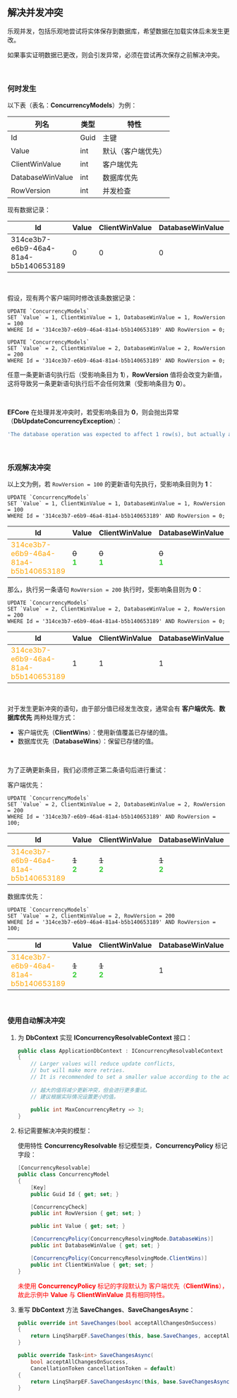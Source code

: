 ## 解决并发冲突

乐观并发，包括乐观地尝试将实体保存到数据库，希望数据在加载实体后未发生更改。

如果事实证明数据已更改，则会引发异常，必须在尝试再次保存之前解决冲突。

<br/>

### 何时发生

以下表（表名：**ConcurrencyModels**）为例：

| 列名             | 类型 | 特性               |
| ---------------- | ---- | ------------------ |
| Id               | Guid | 主键               |
| Value            | int  | 默认（客户端优先） |
| ClientWinValue   | int  | 客户端优先         |
| DatabaseWinValue | int  | 数据库优先         |
| RowVersion       | int  | 并发检查           |

现有数据记录：

| Id                                   | Value | ClientWinValue | DatabaseWinValue | RowVersion |
| ------------------------------------ | ----- | -------------- | ---------------- | ---------- |
| 314ce3b7-e6b9-46a4-81a4-b5b140653189 | 0     | 0              | 0                | 0          |

<br/>

假设，现有两个客户端同时修改该条数据记录：

```mysql
UPDATE `ConcurrencyModels` 
SET `Value` = 1, ClientWinValue = 1, DatabaseWinValue = 1, RowVersion = 100 
WHERE Id = '314ce3b7-e6b9-46a4-81a4-b5b140653189' AND RowVersion = 0;
```

```mysql
UPDATE `ConcurrencyModels` 
SET `Value` = 2, ClientWinValue = 2, DatabaseWinValue = 2, RowVersion = 200 
WHERE Id = '314ce3b7-e6b9-46a4-81a4-b5b140653189' AND RowVersion = 0;
```

任意一条更新语句执行后（受影响条目为 **1**），**RowVersion** 值将会改变为新值，这将导致另一条更新语句执行后不会任何效果（受影响条目为 **0**）。

<br/>

**EFCore** 在处理并发冲突时，若受影响条目为 **0**，则会抛出异常（**DbUpdateConcurrencyException**）：

```powershell
'The database operation was expected to affect 1 row(s), but actually affected 0 row(s); '
```

<br/>

### 乐观解决冲突

以上文为例，若 `RowVersion = 100` 的更新语句先执行，受影响条目则为 **1**：

```mysql
UPDATE `ConcurrencyModels` 
SET `Value` = 1, ClientWinValue = 1, DatabaseWinValue = 1, RowVersion = 100 
WHERE Id = '314ce3b7-e6b9-46a4-81a4-b5b140653189' AND RowVersion = 0;
```

| Id                                                           | Value                                          | ClientWinValue                                 | DatabaseWinValue                               | RowVersion                                                   |
| ------------------------------------------------------------ | ---------------------------------------------- | ---------------------------------------------- | ---------------------------------------------- | ------------------------------------------------------------ |
| <font color="orange">314ce3b7-e6b9-46a4-81a4-b5b140653189</font> | ~~0~~<br/><font color="limegreen">**1**</font> | ~~0~~<br/><font color="limegreen">**1**</font> | ~~0~~<br/><font color="limegreen">**1**</font> | <font color="orange">~~0~~</font><br/><font color="limegreen">**100**</font> |

那么，执行另一条语句 `RowVersion = 200` 执行时，受影响条目则为 **0**：

```mysql
UPDATE `ConcurrencyModels` 
SET `Value` = 2, ClientWinValue = 2, DatabaseWinValue = 2, RowVersion = 200 
WHERE Id = '314ce3b7-e6b9-46a4-81a4-b5b140653189' AND RowVersion = 0;
```

| Id                                                           | Value | ClientWinValue | DatabaseWinValue | RowVersion                   |
| ------------------------------------------------------------ | ----- | -------------- | ---------------- | ---------------------------- |
| <font color="orange">314ce3b7-e6b9-46a4-81a4-b5b140653189</font> | 1     | 1              | 1                | <font color="red">100</font> |

<br/>

对于发生更新冲突的语句，由于部分值已经发生改变，通常会有 **客户端优先**、**数据库优先** 两种处理方式：

- 客户端优先（**ClientWins**）：使用新值覆盖已存储的值。
- 数据库优先（**DatabaseWins**）：保留已存储的值。

<br/>

为了正确更新条目，我们必须修正第二条语句后进行重试：

客户端优先：

```mysql
UPDATE `ConcurrencyModels` 
SET `Value` = 2, ClientWinValue = 2, DatabaseWinValue = 2, RowVersion = 200 
WHERE Id = '314ce3b7-e6b9-46a4-81a4-b5b140653189' AND RowVersion = 100;
```

| Id                                                           | Value                                          | ClientWinValue                                 | DatabaseWinValue                               | RowVersion                                                   |
| ------------------------------------------------------------ | ---------------------------------------------- | ---------------------------------------------- | ---------------------------------------------- | ------------------------------------------------------------ |
| <font color="orange">314ce3b7-e6b9-46a4-81a4-b5b140653189</font> | ~~1~~<br/><font color="limegreen">**2**</font> | ~~1~~<br/><font color="limegreen">**2**</font> | ~~1~~<br/><font color="limegreen">**2**</font> | <font color="orange">~~100~~</font><br/><font color="limegreen">**200**</font> |

数据库优先：

```mysql
UPDATE `ConcurrencyModels` 
SET `Value` = 2, ClientWinValue = 2, RowVersion = 200 
WHERE Id = '314ce3b7-e6b9-46a4-81a4-b5b140653189' AND RowVersion = 100;
```

| Id                                                           | Value                                          | ClientWinValue                                 | DatabaseWinValue | RowVersion                                                   |
| ------------------------------------------------------------ | ---------------------------------------------- | ---------------------------------------------- | ---------------- | ------------------------------------------------------------ |
| <font color="orange">314ce3b7-e6b9-46a4-81a4-b5b140653189</font> | ~~1~~<br/><font color="limegreen">**2**</font> | ~~1~~<br/><font color="limegreen">**2**</font> | 1                | <font color="orange">~~100~~</font><br/><font color="limegreen">**200**</font> |

<br/>

### 使用自动解决冲突

1. 为 **DbContext** 实现 **IConcurrencyResolvableContext** 接口：

   ```csharp
   public class ApplicationDbContext : IConcurrencyResolvableContext
   {
       // Larger values will reduce update conflicts,
       // but will make more retries.
       // It is recommended to set a smaller value according to the actual situation.
       
       // 越大的值将减少更新冲突，但会进行更多重试。
       // 建议根据实际情况设置更小的值。
       
       public int MaxConcurrencyRetry => 3;
   }
   ```

2. 标记需要解决冲突的模型：

   使用特性 **ConcurrencyResolvable** 标记模型类，**ConcurrencyPolicy** 标记字段：

   ```csharp
   [ConcurrencyResolvable]
   public class ConcurrencyModel
   {
       [Key]
       public Guid Id { get; set; }
   
       [ConcurrencyCheck]
       public int RowVersion { get; set; }
   
       public int Value { get; set; }
   
       [ConcurrencyPolicy(ConcurrencyResolvingMode.DatabaseWins)]
       public int DatabaseWinValue { get; set; }
   
       [ConcurrencyPolicy(ConcurrencyResolvingMode.ClientWins)]
       public int ClientWinValue { get; set; }
   }
   ```

   <font color="red">未使用 **ConcurrencyPolicy** 标记的字段默认为 客户端优先（**ClientWins**），故此示例中 **Value** 与 **ClientWinValue** 具有相同特性。</font>

3. 重写 **DbContext** 方法 **SaveChanges**、**SaveChangesAsync**：

   ```csharp
   public override int SaveChanges(bool acceptAllChangesOnSuccess)
   {
       return LinqSharpEF.SaveChanges(this, base.SaveChanges, acceptAllChangesOnSuccess);
   }
   
   public override Task<int> SaveChangesAsync(
       bool acceptAllChangesOnSuccess, 
       CancellationToken cancellationToken = default)
   {
       return LinqSharpEF.SaveChangesAsync(this, base.SaveChangesAsync, acceptAllChangesOnSuccess, cancellationToken);
   }
   ```

<br/>

